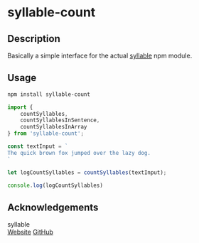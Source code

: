 # syllable-count

## Description

Basically a simple interface for the actual [syllable](https://github.com/words/syllable) npm module.

## Usage

```sh
npm install syllable-count
```

```js
import {
    countSyllables,
    countSyllablesInSentence,
    countSyllablesInArray
} from 'syllable-count';

const textInput = `
The quick brown fox jumped over the lazy dog.
`

let logCountSyllables = countSyllables(textInput);

console.log(logCountSyllables)
```

## Acknowledgements

syllable  
[Website](https://words.github.io/syllable/)
[GitHub](https://github.com/words/syllable)